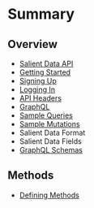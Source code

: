 # Summary

## Overview

* [Salient Data API](README.md)
* [Getting Started](getting-started.md)
* [Signing Up](signing-up.md)
* [Logging In](loggin-in.md)
* [API Headers](api-headers.md)
* [GraphQL](graphql.md)
* [Sample Queries](sample-queries.md)
* [Sample Mutations](sample-mutations.md)
* Salient Data Format
* Salient Data Fields
* [GraphQL Schemas](graphql-schemas.md)

## Methods

* [Defining Methods](methods.md)

